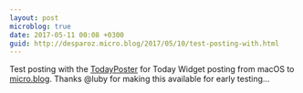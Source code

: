 ```yaml
---
layout: post
microblog: true
date: 2017-05-11 00:08 +0300
guid: http://desparoz.micro.blog/2017/05/10/test-posting-with.html
---
```

Test posting with the [TodayPoster](https://github.com/bryanluby/TodayPoster) for Today Widget posting from macOS to [micro.blog](http://micro.blog/desparoz). Thanks @luby for making this available for early testing…
